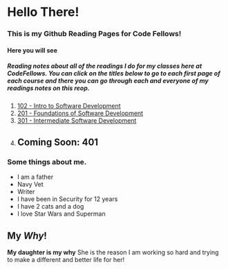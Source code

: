 # Hello There! 

### This is my Github Reading Pages for Code Fellows! 

#### Here you will see

##### Reading notes about all of the readings I do for my classes here at CodeFellows. You can click on the titles below to go to each first page of each course and there you can go through each and everyone of my readings notes on this reop. 



1. [102 - Intro to Software Development](class-03.md)
1. [201 - Foundations of Software Development](201/class.03.md) 
1. [301 - Intermediate Software Development](301/class301.1.md)
1. ## Coming Soon: 401 

 

### Some things about me. 
* I am a father 
* Navy Vet 
* Writer 
* I have been in Security for 12 years 
* I have 2 cats and a dog
* I love Star Wars and Superman

## My *Why*! 
**My daughter is my why** She is the reason I am working so hard and trying to make a different and better life for her! 
